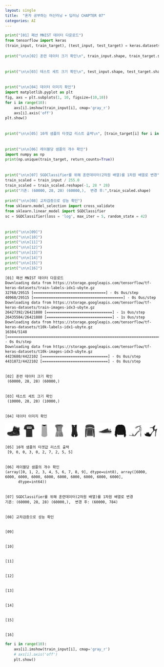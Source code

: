 ```yaml
---
layout: single
title:  "혼자 공부하는 머신러닝 + 딥러닝 CHAPTER 07"
categories: AI
---
```



```python
print("[01] 패션 MNIST 데이터 다운로드")
from tensorflow import keras
(train_input, train_target), (test_input, test_target) = keras.datasets.fashion_mnist.load_data()

print("\n\n[02] 훈련 데이터 크기 확인\n", train_input.shape, train_target.shape)


print("\n\n[03] 테스트 세트 크기 확인\n", test_input.shape, test_target.shape)


print("\n\n[04] 데이터 이미지 확인")
import matplotlib.pyplot as plt
fig, axs = plt.subplots(1, 10, figsize=(10,10))
for i in range(10):
    axs[i].imshow(train_input[i], cmap='gray_r')
    axs[i].axis('off')
plt.show()


print("\n\n[05] 10개 샘플의 타겟값 리스트 출력\n", [train_target[i] for i in range(10)])


print("\n\n[06] 레이블당 샘플의 개수 확인")
import numpy as np
print(np.unique(train_target, return_counts=True))


print("\n\n[07] SGDClassifier를 위해 훈련데이터(2차원 배열)를 1차원 배열로 변경")
train_scaled = train_input / 255.0
train_scaled = train_scaled.reshape(-1, 28 * 28)
print("기존: (60000, 28, 28) (60000,),  변경 후:",train_scaled.shape)

print("\n\n[08] 교차검증으로 성능 확인")
from sklearn.model_selection import cross_validate
from sklearn.linear_model import SGDClassifier
sc = SGDClassifier(loss = 'log', max_iter = 5, random_state = 42)


print("\n\n[09]")
print("\n\n[10]")
print("\n\n[11]")
print("\n\n[12]")
print("\n\n[13]")
print("\n\n[14]")
print("\n\n[15]")
print("\n\n[16]")
```

    [01] 패션 MNIST 데이터 다운로드
    Downloading data from https://storage.googleapis.com/tensorflow/tf-keras-datasets/train-labels-idx1-ubyte.gz
    32768/29515 [=================================] - 0s 0us/step
    40960/29515 [=========================================] - 0s 0us/step
    Downloading data from https://storage.googleapis.com/tensorflow/tf-keras-datasets/train-images-idx3-ubyte.gz
    26427392/26421880 [==============================] - 1s 0us/step
    26435584/26421880 [==============================] - 1s 0us/step
    Downloading data from https://storage.googleapis.com/tensorflow/tf-keras-datasets/t10k-labels-idx1-ubyte.gz
    16384/5148 [===============================================================================================] - 0s 0s/step
    Downloading data from https://storage.googleapis.com/tensorflow/tf-keras-datasets/t10k-images-idx3-ubyte.gz
    4423680/4422102 [==============================] - 0s 0us/step
    4431872/4422102 [==============================] - 0s 0us/step
    
    
    [02] 훈련 데이터 크기 확인
     (60000, 28, 28) (60000,)
    
    
    [03] 테스트 세트 크기 확인
     (10000, 28, 28) (10000,)
    
    
    [04] 데이터 이미지 확인
    


    
![png](/assets/images/Chapter07_files/Chapter07_1_1.png)
    


    
    
    [05] 10개 샘플의 타겟값 리스트 출력
     [9, 0, 0, 3, 0, 2, 7, 2, 5, 5]
    
    
    [06] 레이블당 샘플의 개수 확인
    (array([0, 1, 2, 3, 4, 5, 6, 7, 8, 9], dtype=uint8), array([6000, 6000, 6000, 6000, 6000, 6000, 6000, 6000, 6000, 6000],
          dtype=int64))
    
    
    [07] SGDClassifier를 위해 훈련데이터(2차원 배열)를 1차원 배열로 변경
    기존: (60000, 28, 28) (60000,),  변경 후: (60000, 784)
    
    
    [08] 교차검증으로 성능 확인
    
    
    [09]
    
    
    [10]
    
    
    [11]
    
    
    [12]
    
    
    [13]
    
    
    [14]
    
    
    [15]
    
    
    [16]
    


```python
for i in range(10):
    axs[i].imshow(train_input[i], cmap='gray_r')
    # axs[i].axis('off')
    plt.show()
```
